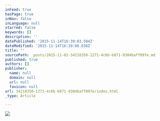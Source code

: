 ```yaml
---
inFeed: true
hasPage: true
inNav: false
inLanguage: null
starred: false
keywords: []
description: ''
datePublished: '2015-11-14T16:39:03.504Z'
dateModified: '2015-11-14T16:39:00.836Z'
title: ''
sourcePath: _posts/2015-11-02-34218350-1271-4c6b-b871-9304baff097e.md
published: true
authors: []
publisher:
  name: null
  domain: null
  url: null
  favicon: null
url: 34218350-1271-4c6b-b871-9304baff097e/index.html
_type: Article

---
```

![](https://the-grid-user-content.s3-us-west-2.amazonaws.com/df86dbb0-0c47-4342-b85d-971a91a3b6ff.jpg)